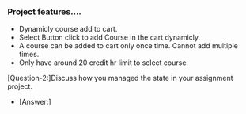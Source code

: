 ### Project features....
 * Dynamicly course add to cart.
 * Select Button click to add Course in the cart dynamicly.
 * A course can be added to cart only once time. Cannot add multiple times. 
 * Only have around 20 credit hr limit to select course.

[Question-2:]Discuss how you managed the state in your assignment project.

- [Answer:]
